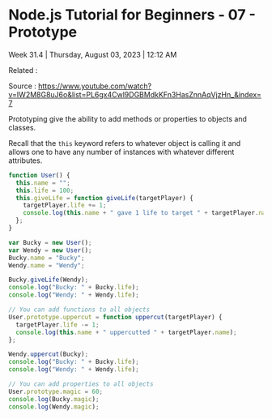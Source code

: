 # Node.js Tutorial for Beginners - 07 - Prototype

Week 31.4 | Thursday, August 03, 2023 | 12:12 AM

Related :

Source : https://www.youtube.com/watch?v=IW2M8G8uJ6o&list=PL6gx4Cwl9DGBMdkKFn3HasZnnAqVjzHn_&index=7

Prototyping give the ability to add methods or properties to objects and classes.

Recall that the `this` keyword refers to whatever object is calling it and allows one to have
any number of instances with whatever different attributes.

```js
function User() {
  this.name = "";
  this.life = 100;
  this.giveLife = function giveLife(targetPlayer) {
    targetPlayer.life += 1;
    console.log(this.name + " gave 1 life to target " + targetPlayer.name);
  };
}

var Bucky = new User();
var Wendy = new User();
Bucky.name = "Bucky";
Wendy.name = "Wendy";

Bucky.giveLife(Wendy);
console.log("Bucky: " + Bucky.life);
console.log("Wendy: " + Wendy.life);

// You can add functions to all objects
User.prototype.uppercut = function uppercut(targetPlayer) {
  targetPlayer.life -= 1;
  console.log(this.name + " uppercutted " + targetPlayer.name);
};

Wendy.uppercut(Bucky);
console.log("Bucky: " + Bucky.life);
console.log("Wendy: " + Wendy.life);

// You can add properties to all objects
User.prototype.magic = 60;
console.log(Bucky.magic);
console.log(Wendy.magic);
```

